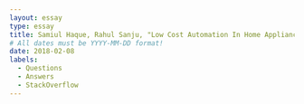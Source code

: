 ```yaml
---
layout: essay
type: essay
title: Samiul Haque, Rahul Sanju, "Low Cost Automation In Home Appliances With Wireless Communication And Industrial CNC Control With RTOS ",  supervised by Md. Faruk Kibria, chairman of EEE department, co-supervised by Md. Safiqul Islam,  assistant professor.
# All dates must be YYYY-MM-DD format!
date: 2018-02-08
labels:
  - Questions
  - Answers
  - StackOverflow
---
```


